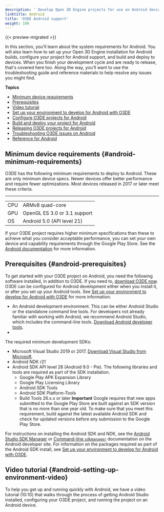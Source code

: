 ```yaml
---
description: ' Develop Open 3D Engine projects for use on Android devices. '
linktitle: Android
title: 'O3DE Android support'
weight: 100
---
```


{{< preview-migrated >}}

 In this section, you'll learn about the system requirements for Android\. You will also learn how to set up your Open 3D Engine installation for Android builds, configure your project for Android support, and build and deploy to devices\. When you finish your development cycle and are ready to release, that's covered here too\. Along the way, you'll want to use the troubleshooting guide and reference materials to help resolve any issues you might find\.

**Topics**
+ [Minimum device requirements](#android-minimum-requirements)
+ [Prerequisites](#android-prerequisites)
+ [Video tutorial](#android-setting-up-environment-video)
+ [Set up your environment to develop for Android with O3DE](/docs/user-guide/platforms/android/setting-up-environment.md)
+ [Configure O3DE projects for Android](/docs/user-guide/platforms/android/configure-project.md)
+ [Build and deploy your project for Android](/docs/user-guide/platforms/android/build-deploy.md)
+ [Releasing O3DE projects for Android](/docs/user-guide/platforms/android/deploy-release.md)
+ [Troubleshooting O3DE issues on Android](/docs/user-guide/platforms/android/troubleshooting.md)
+ [Reference for Android](/docs/user-guide/platforms/android/reference.md)

## Minimum device requirements {#android-minimum-requirements}

 O3DE has the following minimum requirements to deploy to Android\. These are only minimum device specs\. Newer devices offer better performance and require fewer optimizations\. Most devices released in 2017 or later meet these criteria\.


****

|  |  |
| --- |--- |
| CPU | ARMv8 quad\-core |
| GPU | OpenGL ES 3\.0 or 3\.1 support |
| OS | Android 5\.0 \(API level 21\) |

 If your O3DE project requires higher minimum specifications than these to achieve what you consider acceptable performance, you can set your own device and capability requirements through the Google Play Store\. See the [Android documentation](https://support.google.com/googleplay/android-developer/answer/7353455) for more information\.

## Prerequisites {#android-prerequisites}

 To get started with your O3DE project on Android, you need the following software installed, in addition to O3DE\. If you need to, [download O3DE now](/docs/userguide/setup/downloading-lumberyard.md)\. O3DE can be configured for Android development either when you install it, or after you set up your Android tools\. See [Set up your environment to develop for Android with O3DE](/docs/user-guide/platforms/android/setting-up-environment.md) for more information\.
+  An Android development environment\. This can be either Android Studio or the standalone command line tools\. For developers not already familiar with working with Android, we recommend Android Studio, which includes the command\-line tools\. [Download Android developer tools](https://developer.android.com/studio/#downloads)\.
+

  The required minimum development SDKs:
  +  Microsoft Visual Studio 2019 or 2017\. [Download Visual Studio from Microsoft](https://visualstudio.microsoft.com/downloads/)\.
  + Android NDK r21
  + Android SDK API level 28 \(Android 9\.0 - Pie\)\. The following libraries and tools are required as part of the SDK installation\.
    + Google Play APK Expansion Library
    + Google Play Licensing Library
    + Android SDK Tools
    + Android SDK Platform\-Tools
    + Build Tools 26\.x\.x or later
**Important**
 Google requires that new apps submitted to the Google Play Store are built against an SDK version that is no more than one year old\. To make sure that you meet this requirement, build against the latest available Android SDK and check for updated versions before any submission to the Google Play Store\.

   For instructions on installing the Android SDK and NDK, see the [Android Studio SDK Manager](https://developer.android.com/studio/intro/update#sdk-manager) or [Command\-line `sdkmanager`](https://developer.android.com/studio/command-line/sdkmanager) documentation on the Android developer site\. For information on the packages required as part of the Android SDK install, see [Set up your environment to develop for Android with O3DE](/docs/user-guide/platforms/android/setting-up-environment.md)\.

## Video tutorial {#android-setting-up-environment-video}

 To help you get up and running quickly with Android, we have a video tutorial \(10:10\) that walks through the process of getting Android Studio installed, configuring your O3DE project, and running the project on an Android device\.
